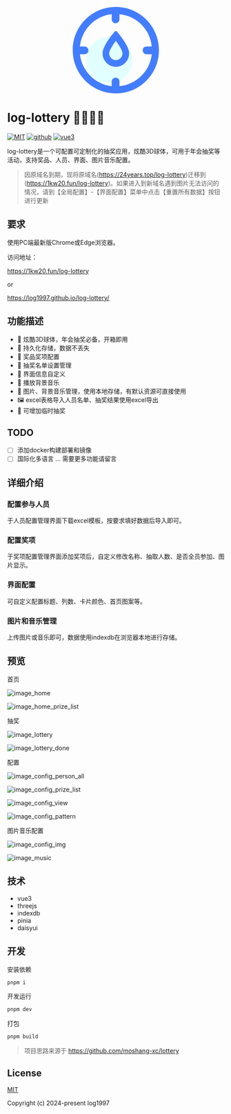 <p align="center">
    <a href="http://www.form-create.com">
        <svg t="1704902663531" class="icon" viewBox="0 0 1024 1024" version="1.1" xmlns="http://www.w3.org/2000/svg" p-id="4318" width="200" height="200"><path d="M433.230769 630.153846m-275.692307 0a275.692308 275.692308 0 1 0 551.384615 0 275.692308 275.692308 0 1 0-551.384615 0Z" fill="#E2FFFF" p-id="4319"></path><path d="M512 0C228.903385 0 0 228.903385 0 512s228.903385 512 512 512 512-228.903385 512-512S795.096615 0 512 0z m42.968615 938.653538V883.396923c0-27.608615-21.464615-46.040615-46.040615-46.040615-24.536615 0-46.040615 21.504-46.040615 46.08v55.21723c-196.450462-21.464615-356.036923-181.090462-377.540923-377.540923H140.603077c24.536615 0 46.040615-21.504 46.040615-46.08 0-24.536615-21.504-46.001231-46.08-46.00123H85.385846c18.392615-199.522462 178.018462-362.220308 377.540923-383.684923v61.36123c0 24.576 21.504 46.08 46.08 46.08 24.536615 0 46.001231-21.504 46.001231-46.08V85.346462c202.594462 21.464615 365.292308 181.090462 383.684923 383.684923h-61.361231c-27.648 0-46.08 18.392615-46.08 46.040615 0 24.536615 21.504 46.040615 46.08 46.040615h61.361231c-21.464615 199.522462-184.162462 359.148308-383.684923 377.540923z" fill="#437DFF" p-id="4320"></path><path d="M499.396923 291.170462a19.692308 19.692308 0 0 1 25.245539 0.039384l2.520615 2.520616 9.964308 12.169846C625.427692 414.208 669.538462 495.340308 669.538462 549.218462 669.538462 637.44 599.04 708.923077 512 708.923077s-157.538462-71.483077-157.538462-159.704615c0-49.900308 37.809231-123.155692 113.506462-219.72677l18.904615-23.630769 9.964308-12.130461a19.692308 19.692308 0 0 1 2.599385-2.56z m12.603077 110.434461l-9.570462 13.075692-13.23323 18.747077-11.815385 17.644308C447.763692 496.679385 433.230769 530.313846 433.230769 549.218462c0 44.937846 35.524923 80.935385 78.769231 80.935384 43.244308 0 78.769231-35.997538 78.769231-80.935384 0-16.305231-11.027692-43.992615-33.437539-81.053539l-10.318769-16.462769a790.843077 790.843077 0 0 0-11.697231-17.565539l-13.115077-18.668307-10.200615-13.863385z" fill="#437DFF" p-id="4321"></path></svg>
    </a>
</p>

# log-lottery 🚀🚀🚀🚀

[![MIT](https://img.shields.io/badge/License-MIT-yellow.svg)](https://github.com/LOG1997/log-lottery)
[![github](https://img.shields.io/badge/Author-log1997-blue.svg)](https://github.com/log1997)
[![vue3](https://img.shields.io/badge/VUE-3.0-green.svg)](https://github.com/log1997)

log-lottery是一个可配置可定制化的抽奖应用，炫酷3D球体，可用于年会抽奖等活动，支持奖品、人员、界面、图片音乐配置。

> 因原域名到期，现将原域名(https://24years.top/log-lottery)迁移到(https://1kw20.fun/log-lottery)。如果进入到新域名遇到图片无法访问的情况，请到【全局配置】-【界面配置】菜单中点击【重置所有数据】按钮进行更新


## 要求

使用PC端最新版Chrome或Edge浏览器。

访问地址：

https://1kw20.fun/log-lottery

or

 https://log1997.github.io/log-lottery/

## 功能描述

- 🕍 炫酷3D球体，年会抽奖必备，开箱即用
- 🧿 持久化存储，数据不丢失
- 🎁 奖品奖项配置
- 👱 抽奖名单设置管理
- 🛞 界面信息自定义
- 🎼 播放背景音乐
- 💾 图片、背景音乐管理，使用本地存储，有默认资源可直接使用
- 🖼️ excel表格导入人员名单、抽奖结果使用excel导出
- 🎈 可增加临时抽奖

## TODO

- [ ] 添加docker构建部署和镜像
- [ ] 国际化多语言
...
需要更多功能请留言

## 详细介绍

### 配置参与人员

于人员配置管理界面下载excel模板，按要求填好数据后导入即可。

### 配置奖项

于奖项配置管理界面添加奖项后，自定义修改名称、抽取人数、是否全员参加、图片显示。

### 界面配置

可自定义配置标题、列数、卡片颜色、首页图案等。

### 图片和音乐管理

上传图片或音乐即可，数据使用indexdb在浏览器本地进行存储。

## 预览

首页

![image_home](./static/images/home.png)

![image_home_prize_list](./static//images/home_prizelist.png)

抽奖

![image_lottery](./static/images/lottery-enter.png)

![image_lottery_done](./static/images/lottery-done.png)

配置

![image_config_person_all](./static/images/config_personall.png)

![image_config_prize_list](./static/images/config_prize.png)

![image_config_view](./static/images/config-view.png)

![image_config_pattern](./static/images/config_pattern.png)

图片音乐配置

![image_config_img](./static/images/image_config.png)

![image_music](./static/images/music_music.png)

## 技术

- vue3
- threejs
- indexdb
- pinia
- daisyui

## 开发

安装依赖

```bash
pnpm i
```

开发运行

```bash
pnpm dev
```

打包

```bash
pnpm build
```

> 项目思路来源于 https://github.com/moshang-xc/lottery

## License

[MIT](http://opensource.org/licenses/MIT)

Copyright (c) 2024-present log1997
